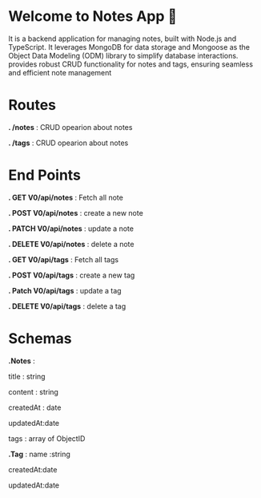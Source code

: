 # Welcome to Notes App 👋

It is a backend application for managing notes, built with Node.js and TypeScript. It leverages MongoDB for data storage and Mongoose as the Object Data Modeling (ODM) library to simplify database interactions.  provides robust CRUD functionality for notes and tags, ensuring seamless and efficient note management

# Routes 
 __. /notes__ : CRUD opearion about notes
 
 __. /tags__ : CRUD opearion about notes

# End Points

__. GET V0/api/notes__  : Fetch all note

__. POST V0/api/notes__  : create a new note

__. PATCH V0/api/notes__  : update a note 

__. DELETE V0/api/notes__  : delete a note

__. GET V0/api/tags__  : Fetch all tags

__. POST V0/api/tags__  : create a new tag

__. Patch V0/api/tags__  : update a tag 

__. DELETE V0/api/tags__  : delete a tag

# Schemas 

__.Notes__ : 

title : string

content : string

createdAt : date

updatedAt:date

tags : array of ObjectID

__.Tag__ :
name :string

createdAt:date

updatedAt:date



